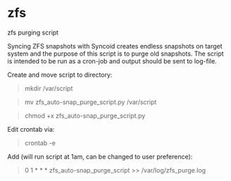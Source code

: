 # zfs
zfs purging script

Syncing ZFS snapshots with Syncoid creates endless snapshots on target system and the 
purpose of this script is to purge old snapshots. The script is intended to be run as 
a cron-job and output should be sent to log-file.

Create and move script to directory:
>mkdir /var/script

>mv zfs_auto-snap_purge_script.py /var/script

>chmod +x zfs_auto-snap_purge_script.py

Edit crontab via:
>crontab -e

Add (will run script at 1am, can be changed to user preference):
>0 1 * * * zfs_auto-snap_purge_script >> /var/log/zfs_purge.log
